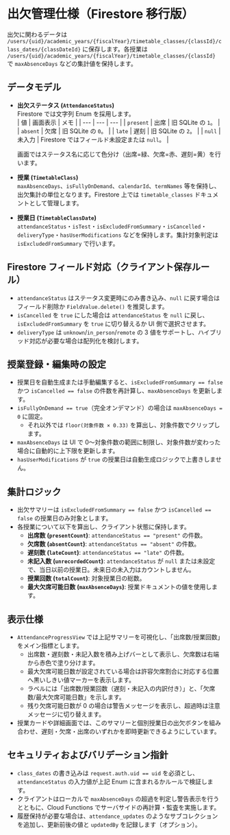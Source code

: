 # 出欠管理仕様（Firestore 移行版）

出欠に関わるデータは `/users/{uid}/academic_years/{fiscalYear}/timetable_classes/{classId}/class_dates/{classDateId}` に保存します。各授業は `/users/{uid}/academic_years/{fiscalYear}/timetable_classes/{classId}` で `maxAbsenceDays` などの集計値を保持します。

## データモデル
- **出欠ステータス (`AttendanceStatus`)**  
  Firestore では文字列 Enum を採用します。  
  | 値 | 画面表示 | メモ |
  | --- | --- | --- |
  | `present` | 出席 | 旧 SQLite の `1`。 |
  | `absent` | 欠席 | 旧 SQLite の `0`。 |
  | `late` | 遅刻 | 旧 SQLite の `2`。 |
  | `null` | 未入力 | Firestore ではフィールド未設定または `null`。 |

  画面ではステータス名に応じて色分け（出席=緑、欠席=赤、遅刻=黄）を行います。

- **授業 (`TimetableClass`)**  
`maxAbsenceDays`、`isFullyOnDemand`、`calendarId`、`termNames` 等を保持し、出欠集計の単位となります。Firestore 上では `timetable_classes` ドキュメントとして管理します。

- **授業日 (`TimetableClassDate`)**  
  `attendanceStatus`・`isTest`・`isExcludedFromSummary`・`isCancelled`・`deliveryType`・`hasUserModifications` などを保持します。集計対象判定は `isExcludedFromSummary` で行います。

## Firestore フィールド対応（クライアント保存ルール）
- `attendanceStatus` はステータス変更時にのみ書き込み、`null` に戻す場合はフィールド削除か `FieldValue.delete()` を推奨します。
- `isCancelled` を `true` にした場合は `attendanceStatus` を `null` に戻し、`isExcludedFromSummary` を `true` に切り替えるか UI 側で選択させます。
- `deliveryType` は `unknown`/`in_person`/`remote` の 3 値をサポートし、ハイブリッド対応が必要な場合は配列化を検討します。

## 授業登録・編集時の設定
- 授業日を自動生成または手動編集すると、`isExcludedFromSummary == false` かつ `isCancelled == false` の件数を再計算し、`maxAbsenceDays` を更新します。
- `isFullyOnDemand == true`（完全オンデマンド）の場合は `maxAbsenceDays = 0` に固定。
  - それ以外では `floor(対象件数 × 0.33)` を算出し、対象件数でクリップします。
- `maxAbsenceDays` は UI で 0〜対象件数の範囲に制限し、対象件数が変わった場合に自動的に上下限を更新します。
- `hasUserModifications` が `true` の授業日は自動生成ロジックで上書きしません。

## 集計ロジック
- 出欠サマリーは `isExcludedFromSummary == false` かつ `isCancelled == false` の授業日のみ対象とします。
- 各授業について以下を算出し、クライアント状態に保持します。
  - **出席数 (`presentCount`)**: `attendanceStatus == "present"` の件数。
  - **欠席数 (`absentCount`)**: `attendanceStatus == "absent"` の件数。
  - **遅刻数 (`lateCount`)**: `attendanceStatus == "late"` の件数。
  - **未記入数 (`unrecordedCount`)**: `attendanceStatus` が `null` または未設定で、当日以前の授業日。未来日の未入力はカウントしません。
  - **授業回数 (`totalCount`)**: 対象授業日の総数。
  - **最大欠席可能日数 (`maxAbsenceDays`)**: 授業ドキュメントの値を使用します。

## 表示仕様
- `AttendanceProgressView` では上記サマリーを可視化し、「出席数/授業回数」をメイン指標とします。
  - 出席数・遅刻数・未記入数を積み上げバーとして表示し、欠席数は右端から赤色で塗り分けます。
  - 最大欠席可能日数が設定されている場合は許容欠席割合に対応する位置へ黒いしきい値マーカーを表示します。
  - ラベルには「出席数/授業回数（遅刻・未記入の内訳付き）」と、「欠席数/最大欠席可能日数」を示します。
  - 残り欠席可能日数が 0 の場合は警告メッセージを表示し、超過時は注意メッセージに切り替えます。
- 授業カードや詳細画面では、このサマリーと個別授業日の出欠ボタンを組み合わせ、遅刻・欠席・出席のいずれかを即時更新できるようにしています。

## セキュリティおよびバリデーション指針
- `class_dates` の書き込みは `request.auth.uid == uid` を必須とし、`attendanceStatus` の入力値が上記 Enum に含まれるかルールで検証します。
- クライアントはローカルで `maxAbsenceDays` の超過を判定し警告表示を行うとともに、Cloud Functions でサーバサイドの再計算・監査を実施します。
- 履歴保持が必要な場合は、`attendance_updates` のようなサブコレクションを追加し、更新前後の値と `updatedBy` を記録します（オプション）。
